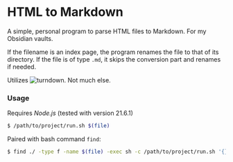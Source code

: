 # HTML to Markdown

A simple, personal program to parse HTML files to Markdown. For my Obsidian vaults.

If the filename is an index page, the program renames the file to that of its directory. If the file is of type `.md`, it skips the conversion part and renames if needed.

Utilizes ![turndown](https://github.com/mixmark-io/turndown). Not much else.

### Usage

Requires *Node.js* (tested with version 21.6.1)

```bash
$ /path/to/project/run.sh $(file)
```

Paired with bash command `find`:

```bash
$ find ./ -type f -name $(file) -exec sh -c /path/to/project/run.sh '{}' \; 
```